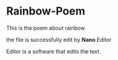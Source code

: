 # Rainbow-Poem
This is the poem about rainbow

the file is successfully edit by **Nano** Editor

Editor is a software that edits the text.
